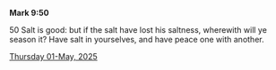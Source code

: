 **Mark 9:50**

50 Salt is good: but if the salt have lost his saltness, wherewith will ye season it? Have salt in yourselves, and have peace one with another. 

[Thursday 01-May, 2025](https://getbible.net/kjv/Mark/9/50)
